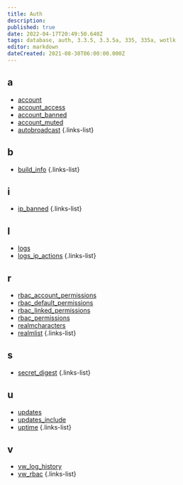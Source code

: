 ```yaml
---
title: Auth
description: 
published: true
date: 2022-04-17T20:49:50.640Z
tags: database, auth, 3.3.5, 3.3.5a, 335, 335a, wotlk
editor: markdown
dateCreated: 2021-08-30T06:00:00.000Z
---
```


## a
- [account](/database/335/auth/account)
- [account_access](/database/335/auth/account_access)
- [account_banned](/database/335/auth/account_banned)
- [account_muted](/database/335/auth/account_muted)
- [autobroadcast](/database/335/auth/autobroadcast)
{.links-list}
## b
- [build_info](/database/335/auth/build_info)
{.links-list}
## i
- [ip_banned](/database/335/auth/ip_banned)
{.links-list}
## l
- [logs](/database/335/auth/logs)
- [logs_ip_actions](/database/335/auth/logs_ip_actions)
{.links-list}
## r
- [rbac_account_permissions](/database/335/auth/rbac_account_permissions)
- [rbac_default_permissions](/database/335/auth/rbac_default_permissions)
- [rbac_linked_permissions](/database/335/auth/rbac_linked_permissions)
- [rbac_permissions](/database/335/auth/rbac_permissions)
- [realmcharacters](/database/335/auth/realmcharacters)
- [realmlist](/database/335/auth/realmlist)
{.links-list}
## s
- [secret_digest](/database/335/auth/secret_digest)
{.links-list}
## u
- [updates](/database/335/auth/updates)
- [updates_include](/database/335/auth/updates_include)
- [uptime](/database/335/auth/uptime)
{.links-list}
## v
- [vw_log_history](/database/335/auth/vw_log_history)
- [vw_rbac](/database/335/auth/vw_rbac)
{.links-list}

